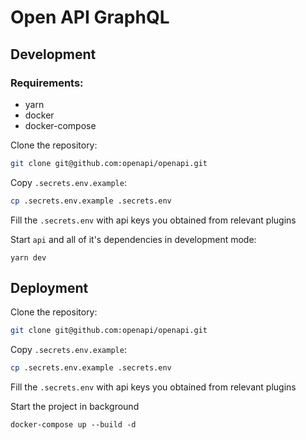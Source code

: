 # Open API GraphQL

## Development

### Requirements:
- yarn
- docker
- docker-compose

Clone the repository:
```sh
git clone git@github.com:openapi/openapi.git
```

Copy `.secrets.env.example`:
```sh
cp .secrets.env.example .secrets.env
```

Fill the `.secrets.env` with api keys you obtained from relevant plugins

Start `api` and all of it's dependencies in development mode:
```
yarn dev
```

## Deployment

Clone the repository:
```sh
git clone git@github.com:openapi/openapi.git
```

Copy `.secrets.env.example`:
```sh
cp .secrets.env.example .secrets.env
```

Fill the `.secrets.env` with api keys you obtained from relevant plugins

Start the project in background
```
docker-compose up --build -d
```
